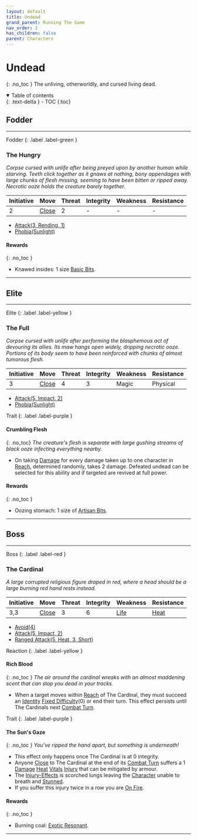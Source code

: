 ```yaml
---
layout: default
title: Undead
grand_parent: Running The Game
nav_order: 2
has_children: false
parent: Characters
---
```

# Undead
{: .no_toc }
The unliving, otherworldly, and cursed living dead.

<details open markdown="block">
  <summary>
    Table of contents
  </summary>
  {: .text-delta }
- TOC
{:toc}
</details>

## Fodder

---

Fodder
{: .label .label-green }
### The Hungry
*Corpse cursed with unlife after being preyed upon by another human while starving. Teeth click together as it gnaws at nothing, bony appendages with large chunks of flesh missing, seeming to have been bitten or ripped away. Necrotic ooze holds the creature barely together.*

| Initiative | Move                          | Threat | Integrity | Weakness | Resistance |
| ---------- | ----------------------------- | ------ | --------- | -------- | ---------- |
| 2          | [Close](../Core/Movement.md#Close) | 2      | -         | -        | -          |

* [Attack(3, Rending, 1)](../Core/Character-Actions.md#Attack(X,%20TYPE,%20DAMAGE))
* [Phobia(Sunlight)](../Core/Character-Actions.md#Phobia(FEAR))

#### Rewards
{: .no_toc }
* Knawed insides: 1 size [Basic Bits](../Bits#Basic%20Bits).

---

## Elite

---
Elite
{: .label .label-yellow }
### The Full
*Corpse cursed with unlife after performing the blasphemous act of devouring its allies. Its maw hangs open widely, dripping necrotic ooze. Portions of its body seem to have been reinforced with chunks of almost tumorous flesh.*

| Initiative | Move                          | Threat | Integrity | Weakness | Resistance |
| ---------- | ----------------------------- | ------ | --------- | -------- | ---------- |
| 3          | [Close](../Core/Movement.md#Close) | 4      | 3         | Magic    | Physical   |

* [Attack(5, Impact, 2)](../Core/Character-Actions.md#Attack(X,%20TYPE,%20DAMAGE))
* [Phobia(Sunlight)](../Core/Character-Actions.md#Phobia(FEAR))

Trait
{: .label .label-purple }
#### Crumbling Flesh
{: .no_toc}
*The creature's flesh is separate with large gushing streams of black ooze infecting everything nearby.*
* On taking [Damage](../Core/Terminology.md#Damage) for every damage taken up to one character in [Reach](../Core/Movement.md#Reach), determined randomly, takes 2 damage. Defeated undead can be selected for this ability and if targeted are revived at full power.

#### Rewards
{: .no_toc }
* Oozing stomach: 1 size of [Artisan Bits](../Bits#Artisan%20Bits).

---
## Boss

---
Boss
{: .label .label-red }
### The Cardinal
*A large corrupted religious figure draped in red, where a head should be a large burning red hand rests instead.*

| Initiative | Move                          | Threat | Integrity | Weakness                  | Resistance                |
| ---------- | ----------------------------- | ------ | --------- | ------------------------- | ------------------------- |
| 3,3        | [Close](../Core/Movement.md#Close) | 3      | 6         | [Life](../Core/Injury.md#Life) | [Heat](../Core/Injury.md#Heat) |

* [Avoid(4)](../Core/Character-Actions.md#Avoid(X))
* [Attack(5, Impact, 2)](../Core/Character-Actions.md#Attack(X,%20TYPE,%20DAMAGE))
* [Ranged Attack(5, Heat, 3, Short)](../Core/Character-Actions.md#Ranged%20Attack(X,%20TYPE,%20DAMAGE,%20RANGE))

Reaction
{: .label .label-yellow }
#### Rich Blood
{: .no_toc }
*The air around the cardinal wreaks with an almost maddening scent that can stop you dead in your tracks.*
* When a target moves within [Reach](../Core/Movement.md#Reach) of The Cardinal, they must succeed an [Identity](../Core/Spirit.md#Identity) [Fixed Difficulty](../Core/Skills.md#Fixed%20Difficulty)(0) or end their turn. This effect persists until The Cardinals next [Combat Turn](../Core/Terminology.md#Combat%20Turn).

Trait
{: .label .label-purple }
#### The Sun's Gaze
{: .no_toc }
*You've ripped the hand apart, but something is underneath!*
* This effect only happens once The Cardinal is at 0 integrity.
* Anyone [Close](../Core/Movement.md#Close) to The Cardinal at the end of its [Combat Turn](../Core/Terminology.md#Combat%20Turn) suffers a 1 [Damage](../Core/Terminology.md#Damage) [Heat](../Core/Injury.md#Heat) [Vitals](../Core/Injury.md#Vitals) [Injury](../Core/Injury.md) that can be mitigated by armour.
* The [Injury-Effects](../Core/Injury-Effects.md) is scorched lungs leaving the [Character](../Core/Terminology.md#Character) unable to breath and [Stunned](../Core/Effects.md#Stunned).
* If you suffer this injury twice in a row you are [On Fire](../Core/Effects.md#On%20Fire).

#### Rewards
{: .no_toc }
* Burning coal: [Exotic Resonant](../Resonant#Exotic%20Resonant).

---

